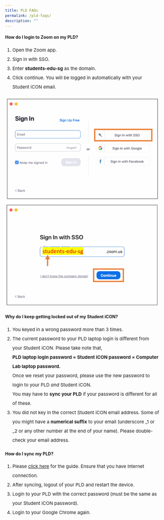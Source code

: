 ```yaml
---
title: PLD FAQs
permalink: /pld-faqs/
description: ""
---
```

<h4><strong>How do I login to Zoom on my PLD?</strong></h4>

<ol>
<li style="font-size:15px; line-height:2;">Open the Zoom app.</li>
<li style="font-size:15px; line-height:2;">Sign in with SSO.</li>
<li style="font-size:15px; line-height:2;">Enter&nbsp;<strong>students-edu-sg</strong>&nbsp;as the domain.</li>
<li style="font-size:15px; line-height:2;">Click continue. You will be logged in automatically with your Student iCON email.</li>
</ol>

<img src="/images/pld1.jpg">

<h4><strong>Why do I keep getting locked out of my Student iCON?</strong></h4>

<ol>
<li style="font-size:15px; line-height:2;">You keyed in a wrong password more than 3 times.</li>
<li style="font-size:15px; line-height:2;">The current password to your PLD laptop login is different from your Student iCON. Please take note that,<br /><strong>PLD laptop login password = Student iCON password = Computer Lab laptop password.<br /></strong>Once we reset your password, please use the new password to login to your PLD&nbsp;<em>and</em>&nbsp;Student iCON.<br />You may have to&nbsp;<strong>sync your PLD</strong>&nbsp;if your password is different for all of these.</li>
	
<li style="font-size:15px; line-height:2;">You did not key in the correct Student iCON email address. Some of you might have a&nbsp;<strong>numerical suffix</strong>&nbsp;to your email (underscore _1 or _2 or any other number at the end of your name). Please double-check your email address.</li>
	
</ol>

<h4><strong>How do I sync my PLD?</strong></h4>

<ol>
<li style="font-size:15px; line-height:2;">Please&nbsp;<a href="https://drive.google.com/file/d/1bdeSGiDZ0T3EzIBvuUuOed9TCOshvYVa/view?usp=sharing" target="_blank" rel="noopener noreferrer">click here</a>&nbsp;for the guide. Ensure that you have Internet connection.</li>
<li style="font-size:15px; line-height:2;">After syncing, logout of your PLD and restart the device.</li>
<li style="font-size:15px; line-height:2;">Login to your PLD with the correct password (must be the same as your Student iCON password).</li>
<li style="font-size:15px; line-height:2;">Login to your Google Chrome again.</li>
</ol>
